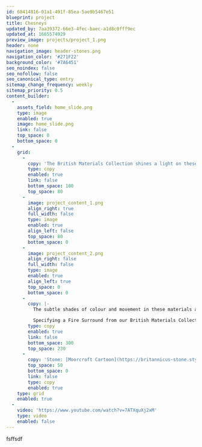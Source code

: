 ```yaml
---
id: 68414816-01a1-491f-85ea-5ae9b5467e51
blueprint: project
title: Chesneys
updated_by: 7aa39372-66e3-4fec-baec-a1d8c0fff9ec
updated_at: 1665574929
preview_image: projects/project_1.png
header: none
navigation_image: header-stones.png
navigation_color: '#271F22'
background_color: '#7A6451'
seo_noindex: false
seo_nofollow: false
seo_canonical_type: entry
sitemap_change_frequency: weekly
sitemap_priority: 0.5
content_builder:
  -
    assets_field: home_slide.png
    type: image
    enabled: true
    image: home_slide.png
    link: false
    top_space: 0
    bottom_space: 0
  -
    grid:
      -
        copy: 'The British Materials Collection shines a light on these beautiful native materials, revealing them in a range of stunning fire surrounds hand crafted by British masons, using materials quarried in Wales, England and Scotland, in locations that stretch from The West Country of England to the Northwest of Scotland.'
        type: copy
        enabled: true
        link: false
        bottom_space: 180
        top_space: 80
      -
        image: project_content_1.png
        align_right: true
        full_width: false
        type: image
        enabled: true
        align_left: false
        top_space: 80
        bottom_space: 0
      -
        image: project_content_2.png
        align_right: false
        full_width: false
        type: image
        enabled: true
        align_left: true
        top_space: 0
        bottom_space: 0
      -
        copy: |-
          The subtle shades of colour and movement in these materials are both unique and beautiful, ranging from the monochromatic contemporary hues of Frosterley stone to the vibrant semi-precious amethyst tones of Ball Eye Blue marble.

          Specifying a Fire Surround from our British Materials Collection is an opportunity to introduce a unique element to the interior design of a room and enjoy a timeless reminder of the archaeological history of our national landscape, whilst fostering homegrown artisanal masonry skills and our domestic quarrying industry.
        type: copy
        enabled: true
        link: false
        bottom_space: 300
        top_space: 230
      -
        copy: 'Stone: [Moorcroft Cartoon](https://britannicus-stone.stylodesign.co.uk/stones/moorcroft-cartoon) & [Ball Eye Blue](https://britannicus-stone.stylodesign.co.uk/stones/ball-eye-blue)'
        top_space: 50
        bottom_space: 0
        link: false
        type: copy
        enabled: true
    type: grid
    enabled: true
  -
    video: 'https://www.youtube.com/watch?v=7ATXquXj2xM'
    type: video
    enabled: false
---
```

fsffsdf
